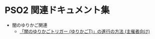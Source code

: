 # PSO2 関連ドキュメント集

- 闇のゆりかご関連
    -  [「闇のゆりかごトリガー (ゆりかごT)」の進行の方法 (主催者向け)](docs/cradle-of-darkness/how-to-host.md)
